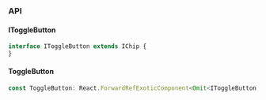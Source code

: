 

### API

#### IToggleButton

```ts
interface IToggleButton extends IChip {
}
```

#### ToggleButton

```ts
const ToggleButton: React.ForwardRefExoticComponent<Omit<IToggleButton, "ref"> & React.RefAttributes<unknown>>;
```

